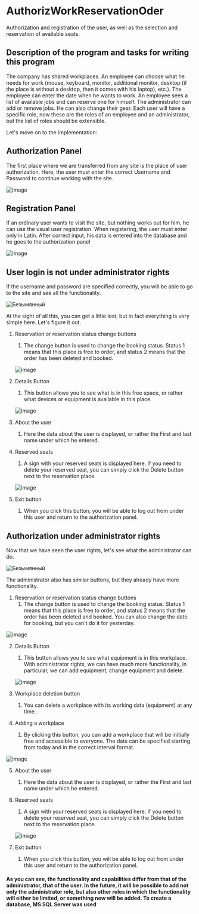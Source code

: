 # AuthorizWorkReservationOder
 Authorization and registration of the user, as well as the selection and reservation of available seats.
 
## Description of the program and tasks for writing this program
The company has shared workplaces.
An employee can choose what he needs for work
(mouse, keyboard, monitor, additional monitor, desktop (if the place is without a desktop, then it comes with his
laptop), etc.). The
employee can enter the date when he wants to work.
An employee sees a list of available jobs and can reserve one for himself.
The administrator can add or remove jobs. He can also change their gear.
Each user will have a specific role, now these are the roles of an employee and an administrator, but the list of roles should be extensible.

Let's move on to the implementation:

## Authorization Panel
The first place where we are transferred from any site is the place of user authorization. Here, the user must enter the correct Username and Password to continue working with the site.

![image](https://user-images.githubusercontent.com/64326994/135439973-4726da6d-a370-42b7-b297-5525a0400842.png)

## Registration Panel
If an ordinary user wants to visit the site, but nothing works out for him, he can use the usual user registration.
When registering, the user must enter only in Latin. After correct input, his data is entered into the database and he goes to the authorization panel

![image](https://user-images.githubusercontent.com/64326994/135440877-43ebb121-6476-493b-bfd6-1456a7148d4a.png)

## User login is not under administrator rights
If the username and password are specified correctly, you will be able to go to the site and see all the functionality.

![Безымянный](https://user-images.githubusercontent.com/64326994/135442086-168c6213-6ead-4920-9e0e-cd0e4a19f1c8.png)

At the sight of all this, you can get a little lost, but in fact everything is very simple here. Let's figure it out.
1. Reservation or reservation status change buttons
    1. The change button is used to change the booking status. Status 1 means that this place is free to order, and status 2 means that the order has been deleted and booked.

     ![image](https://user-images.githubusercontent.com/64326994/135443462-a100a6f7-3935-4301-b3e9-96bcb381f8bb.png)
     
2. Details Button
    1. This button allows you to see what is in this free space, or rather what devices or equipment is available in this place.
   
    ![image](https://user-images.githubusercontent.com/64326994/135445103-6a8903ac-1371-41ec-8cfb-f1634d2ec4cb.png)

3. About the user
    1. Here the data about the user is displayed, or rather the First and last name under which he entered.
4. Reserved seats
    1. A sign with your reserved seats is displayed here. If you need to delete your reserved seat, you can simply click the Delete button next to the reservation place.
    
    ![image](https://user-images.githubusercontent.com/64326994/135447692-4afbc4c4-46d3-4712-bd9e-7cb65aa0fc25.png)
5. Exit button
    1. When you click this button, you will be able to log out from under this user and return to the authorization panel.

## Authorization under administrator rights
Now that we have seen the user rights, let's see what the administrator can do.

![Безымянный](https://user-images.githubusercontent.com/64326994/135448472-1c54e8a5-6106-432c-be71-b976ad01d205.png)

The administrator also has similar buttons, but they already have more functionality.
1. Reservation or reservation status change buttons
    1. The change button is used to change the booking status. Status 1 means that this place is free to order, and status 2 means that the order has been deleted and booked. You can also change the date for booking, but you can't do it for yesterday.

![image](https://user-images.githubusercontent.com/64326994/135449642-0273cfaa-86dc-4b4b-8c8d-f0fba3f8893f.png)

2. Details Button
    1. This button allows you to see what equipment is in this workplace. With administrator rights, we can have much more functionality, in particular, we can add equipment, change equipment and delete.
    
    ![image](https://user-images.githubusercontent.com/64326994/135450473-2edb712e-5fc9-4989-87f1-06db6aeed9c5.png)

3. Workplace deletion button
    1. You can delete a workplace with its working data (equipment) at any time.
4. Adding a workplace
    1. By clicking this button, you can add a workplace that will be initially free and accessible to everyone.
The date can be specified starting from today and in the correct interval format.

![image](https://user-images.githubusercontent.com/64326994/135451265-1044af58-0d86-400b-94d7-c572e031a83e.png)

5. About the user
    1. Here the data about the user is displayed, or rather the First and last name under which he entered.
6. Reserved seats
    1. A sign with your reserved seats is displayed here. If you need to delete your reserved seat, you can simply click the Delete button next to the reservation place.
    
    ![image](https://user-images.githubusercontent.com/64326994/135451404-802ebac8-ec22-4207-be94-8dc42304e359.png)
7. Exit button
    1. When you click this button, you will be able to log out from under this user and return to the authorization panel.

#### As you can see, the functionality and capabilities differ from that of the administrator, that of the user. In the future, it will be possible to add not only the administrator role, but also other roles in which the functionality will either be limited, or something new will be added. To create a database, MS SQL Server was used





























